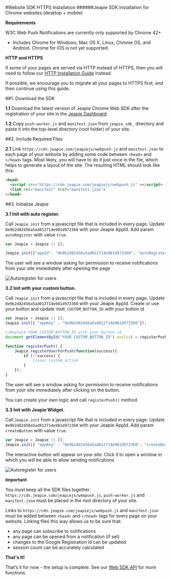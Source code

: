#Website SDK HTTPS Installation
######Jeapie SDK Installation for Chrome websites (desktop + mobile)

**Requirements**

W3C Web Push Notifications are currently only supported by Chrome 42+

* Includes Chrome for Windows, Mac OS X, Linux, Chrome OS, and Android. Chrome for iOS is not yet supported.

**HTTP and HTTPS**

If some of your pages are served via HTTP instead of HTTPS, then you will need to follow our [HTTP Installation Guide](Website-SDK-HTTP-Installation.md) instead.

If possible, we encourage you to migrate all your pages to HTTPS first, and then continue using this guide.

##1. Download the SDK

**1.1** Download the latest version of Jeapie Chrome Web SDK after the registration of your site in the  [Jeapie Dashboard](https://go.jeapie.com/app/step1-add-site-name).

**1.2** Copy `push-worker.js` and `manifest.json` from `jeapie_sdk_` directory and paste it into the top-level directory (root folder) of your site.

##2. Include Required Files

**2.1** Link `https://cdn.jeapie.com/jeapiejs/webpush.js` and `manifest.json` to each page of your website by adding some code between `<head>` and `</head>` tags.  Most likely, you will have to do it just once in the file, which helps to generate a layout of the site. The resulting HTML should look like this:
```HTML
<head>
  <script src="https://cdn.jeapie.com/jeapiejs/webpush.js" ></script>
  <link rel="manifest" href="manifest.json">
</head>
```

##3. Initialize Jeapie

**3.1 Init with auto register.** 

Call `Jeapie.init` from a javascript file that is included in every page. Update `0e9b2d82456a5ad012714e981d972360` with your Jeapie AppId. Add param `autoRegister` with value `true`.
```javascript
var Jeapie = Jeapie || [];

Jeapie.init({"appId": "0e9b2d82456a5ad012714e981d972360", "autoRegister": true});
```
The user will see a window asking for permission to receive notifications from your site immediately after opening the page

![Autoregister for users](/img/https_autoregister.png)

**3.2 Init with your custom button.** 

Call `Jeapie.init` from a javascript file that is included in every page. Update `0e9b2d82456a5ad012714e981d972360` with your Jeapie AppId. Create or use your button and update `YOUR_CUSTOM_BUTTON_ID` with your button id
```javascript
var Jeapie = Jeapie || [];
Jeapie.init({ "appKey" : "0e9b2d82456a5ad012714e981d972360"});

//Replace YOUR_CUSTOM_BUTTON_ID with your button id
document.getElementById("YOUR_CUSTOM_BUTTON_ID").onclick = registerPush;

function registerPush() {
    Jeapie.registerUserForPush(function(success){
        if (!!success) {
            //your custom action
        }
    });
}
```
The user will see a window asking for permission to receive notifications from your site immediately after clicking on the button.

You can create your own logic and call `registerPush()` method.

**3.3 Init with Jeapie Widget.** 

Call `Jeapie.init` from a javascript file that is included in every page. Update `0e9b2d82456a5ad012714e981d972360` with your Jeapie AppId. Add param `createButton` with value `true`.
```javascript
var Jeapie = Jeapie || [];
Jeapie.init({ "appKey" : "0e9b2d82456a5ad012714e981d972360", "createButton": true});
```
The interactive button will appear on your site. Click it to open a window in which you will be able to allow sending notifications

![Autoregister for users](/img/widget_example.png)

**Important**

You must keep all the SDK files together. `https://cdn.jeapie.com/jeapiejs/webpush.js`, `push-worker.js` and `manifest.json` must be placed in the root directory of your site.

Links to `https://cdn.jeapie.com/jeapiejs/webpush.js` and `manifest.json` must be added between `<head>` and `</head>` tags for every page on your website. Linking files this way allows us to be sure that:
- any page can subscribe to notifications
- any page can be opened from a notification (if set)
- changes to the Google Registration id can be updated
- session count can be accurately calculated


**That's It!**

That’s it for now - the setup is complete. See our [Web SDK API](Website-SDK-API.md) for more functions.
